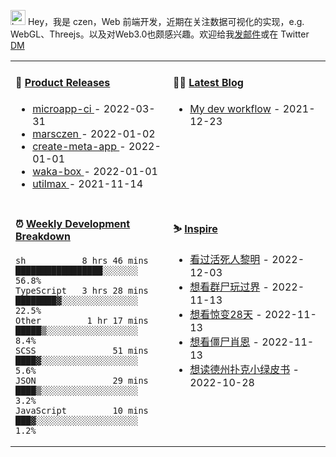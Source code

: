 
<img src="https://github.com/marsczen/marsczen/blob/master/octocat.gif" alt="hey" width="24"> Hey，我是 czen，Web 前端开发，近期在关注数据可视化的实现，e.g. WebGL、Threejs。以及对Web3.0也颇感兴趣。欢迎给我[发邮件](mailto:pealstyle@gmail.com)或在 Twitter [DM](https://twitter.com/ac_czen)

<table width="800px">
<tr>
<td valign="top" width="50%">

#### 🌾 <a href="https://github.com/marsczen/marsczen/blob/master/releases.md" target="_blank">Product Releases</a>

<!-- recent_releases starts -->
* <a href='https://github.com/marsczen/microapp-ci/releases/tag/v0.0.2' target='_blank'>microapp-ci </a> - 2022-03-31
* <a href='https://github.com/marsczen/marsczen/releases/tag/v0.0.1' target='_blank'>marsczen </a> - 2022-01-02
* <a href='https://github.com/marsczen/create-meta-app/releases/tag/v0.0.4' target='_blank'>create-meta-app </a> - 2022-01-01
* <a href='https://github.com/marsczen/waka-box/releases/tag/v3.0.1' target='_blank'>waka-box </a> - 2022-01-01
* <a href='https://github.com/marsczen/utilmax/releases/tag/v1.0.6' target='_blank'>utilmax </a> - 2021-11-14
<!-- recent_releases ends -->

</td>
<td valign="top" width="50%">

#### 🧗‍♂️ <a href="https://github.com/marsczen/blog/issues" target="_blank">Latest Blog</a>

<!-- blog starts -->
* <a href='https://www.github.com/marsczen/blog/issues/1' target='_blank'>My dev workflow</a> - 2021-12-23
<!-- blog ends -->

</td>
</tr>
<tr>
<td valign="top" width="50%">

#### ⏰  <a href="https://gist.github.com/marsczen/0c39a3e7b4a372c6cff4a8714271308c" target="_blank">Weekly Development Breakdown</a>

<!-- code_time starts -->

```text
sh           8 hrs 46 mins  █████████████████░░░░░░░  56.8%
TypeScript   3 hrs 28 mins  ████████▓░░░░░░░░░░░░░░░  22.5%
Other         1 hr 17 mins  █████▒░░░░░░░░░░░░░░░░░░   8.4%
SCSS               51 mins  ████▓░░░░░░░░░░░░░░░░░░░   5.6%
JSON               29 mins  ████▒░░░░░░░░░░░░░░░░░░░   3.2%
JavaScript         10 mins  ███▓░░░░░░░░░░░░░░░░░░░░   1.2%
```

<!-- code_time ends -->

</td>
<td valign="top" width="50%">

#### ⛷️ <a href="https://www.douban.com/people/yushangyuzui/" target="_blank">Inspire</a>

<!-- douban starts -->
* <a href='http://movie.douban.com/subject/1309088/' target='_blank'>看过活死人黎明</a> - 2022-12-03
* <a href='http://movie.douban.com/subject/1300377/' target='_blank'>想看群尸玩过界</a> - 2022-11-13
* <a href='http://movie.douban.com/subject/1306421/' target='_blank'>想看惊变28天</a> - 2022-11-13
* <a href='http://movie.douban.com/subject/1308755/' target='_blank'>想看僵尸肖恩</a> - 2022-11-13
* <a href='https://book.douban.com/subject/25976937/' target='_blank'>想读德州扑克小绿皮书</a> - 2022-10-28
<!-- douban ends -->

</td>
  </tr>
  </table>

